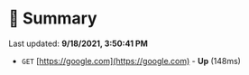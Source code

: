 # 📖 Summary
Last updated: **9/18/2021, 3:50:41 PM**

- `GET` [https://google.com](https://google.com) - **Up** (148ms)
